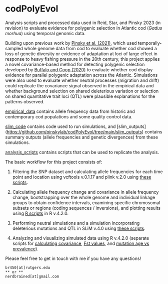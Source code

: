 # codPolyEvol

Analysis scripts and processed data used in Reid, Star, and Pinsky 2023 (in revision) to evaluate evidence for polygenic selection in Atlantic cod (*Gadus morhua*) using temporal genomic data.

Building upon previous work by [Pinsky et al. (2021)](https://doi.org/10.1073/pnas.2025453118), which used temporally-sampled whole genome data from cod to evaluate whether cod showed a loss of genetic diversity or evidence of adaptation at loci of large effect in response to heavy fishing pressure in the 20th century, this project applies a novel covariance-based method for detecting polygenic selection developed by [Buffalo and Coop (2020)](https://doi.org/10.1073/pnas.1919039117) to evaluate whether cod display evidence for parallel polygenic adaptation across the Atlantic. Simulations were also used to evaluate whether neutral processes (migration and drift) could replicate the covariance signal observed in the empirical data and whether background selection on shared deleterious variation or selection on shared quantitative trait loci (QTL) were plausible explanations for the patterns observed.

[empirical_data](https://github.com/pinskylab/codPolyEvol/tree/main/empirical_data) contains allele frequency data from historic and contemporary cod populations and some quality control data.

[slim_code](https://github.com/pinskylab/codPolyEvol/tree/main/slim_code) contains code used to run simulations, and [slim_outputs] (https://github.com/pinskylab/codPolyEvol/tree/main/slim_outputs) contains summary outputs (allele frequencies and genetic divergences) from these simulations.

[analysis_scripts](https://github.com/pinskylab/codPolyEvol/tree/main/analysis_scripts) contains scripts that can be used to replicate the analysis. 

The basic workflow for this project consists of:

1) Filtering the SNP dataset and calculating allele frequencies for each time point and location using vcftools v.0.1.17 and plink v.2.0 using [these scripts](https://github.com/pinskylab/codPolyEvol/blob/main/analysis_scripts/filtering_afreq_scripts.txt).

2) Calculating allele frequency change and covariance in allele frequency change, bootstrapping over the whole genome and individual linkage groups to obtain confidence intervals, examining specific chromosomal subsets or regions (coding sequences / inversions), and plotting results using [R scripts](https://github.com/pinskylab/codPolyEvol/blob/main/analysis_scripts/freqchange_convcor.R) in R v.4.2.0. 

3) Performing neutral simulations and a simulation incorporating deleterious mutations and QTL in SLiM v.4.0 using [these scripts](https://github.com/pinskylab/codPolyEvol/tree/main/slim_code).

4) Analyzing and visualizing simulated data using R v.4.2.0 (separate scripts for [calculating covariance](https://github.com/pinskylab/codPolyEvol/blob/main/analysis_scripts/slim_covcalc_maf.R), [Fst values](https://github.com/pinskylab/codPolyEvol/blob/main/analysis_scripts/slim_fst_maf.R), and [mutation age vs prevalence](https://github.com/pinskylab/codPolyEvol/blob/main/analysis_scripts/slim_mutationages.R)).

Please feel free to get in touch with me if you have any questions!

```
br450[at]rutgers.edu
** or **
nerdbrained[at]gmail.com
```
